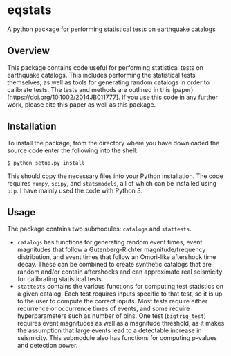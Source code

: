 # eqstats

A python package for performing statistical tests on earthquake catalogs

## Overview

This package contains code useful for performing statistical tests on earthquake catalogs. This includes
performing the statistical tests themselves, as well as tools for generating random catalogs in order
to calibrate tests. The tests and methods are outlined in this (paper)[https://doi.org/10.1002/2014JB011777].
If you use this code in any further work, please cite this paper as well as this package.

## Installation

To install the package, from the directory where you have downloaded the source code enter the following
into the shell:

    $ python setup.py install
    
This should copy the necessary files into your Python installation. The code requires `numpy`, `scipy`,
and `statsmodels`, all of which can be installed using `pip`. I have mainly used the code with
Python 3.

## Usage

The package contains two submodules: `catalogs` and `stattests`.

* `catalogs` has functions for generating random event times, event magnitudes that follow a
  Gutenberg-Richter magnitude/frequency distribution, and event times that follow an Omori-like
  aftershock time decay. These can be combined to create synthetic catalogs that are random
  and/or contain aftershocks and can approximate real seismicity for calibrating statistical
  tests.
* `stattests` contains the various functions for computing test statistics on a given catalog.
  Each test requires inputs specific to that test, so it is up to the user to compute the correct
  inputs. Most tests require either recurrence or occurrence times of events, and some require
  hyperparameters such as number of bins. One test (`bigtrig_test`) requires event magnitudes
  as well as a magnitude threshold, as it makes the assumption that large events lead to a
  detectable increase in seismicity. This submodule also has functions for computing p-values
  and detection power.
